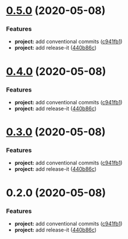 # [0.5.0](https://github.com/khangaridb/react-performance-demo/compare/%s...%s) (2020-05-08)


### Features

* **project:** add conventional commits ([c941fb1](https://github.com/khangaridb/react-performance-demo/commit/c941fb1d9ad45c6da63f8efa4487bf286a44d89f))
* **project:** add release-it ([440b86c](https://github.com/khangaridb/react-performance-demo/commit/440b86c953d91c24e2bdb137a95b01ed9096f481))

# [0.4.0](https://github.com/khangaridb/react-performance-demo/compare/%s...%s) (2020-05-08)


### Features

* **project:** add conventional commits ([c941fb1](https://github.com/khangaridb/react-performance-demo/commit/c941fb1d9ad45c6da63f8efa4487bf286a44d89f))
* **project:** add release-it ([440b86c](https://github.com/khangaridb/react-performance-demo/commit/440b86c953d91c24e2bdb137a95b01ed9096f481))

# [0.3.0](https://github.com/khangaridb/react-performance-demo/compare/%s...%s) (2020-05-08)


### Features

* **project:** add conventional commits ([c941fb1](https://github.com/khangaridb/react-performance-demo/commit/c941fb1d9ad45c6da63f8efa4487bf286a44d89f))
* **project:** add release-it ([440b86c](https://github.com/khangaridb/react-performance-demo/commit/440b86c953d91c24e2bdb137a95b01ed9096f481))

# 0.2.0 (2020-05-08)


### Features

* **project:** add conventional commits ([c941fb1](https://github.com/khangaridb/react-performance-demo/commit/c941fb1d9ad45c6da63f8efa4487bf286a44d89f))
* **project:** add release-it ([440b86c](https://github.com/khangaridb/react-performance-demo/commit/440b86c953d91c24e2bdb137a95b01ed9096f481))

